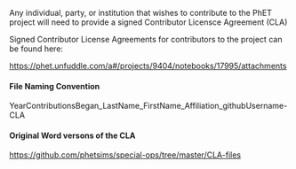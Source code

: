 Any individual, party, or institution that wishes to contribute to the PhET project will need to provide a signed Contributor Licensce Agreement (CLA)

Signed Contributor License Agreements for contributors to the project can be found here:

https://phet.unfuddle.com/a#/projects/9404/notebooks/17995/attachments

#### File Naming Convention
 
 YearContributionsBegan_LastName_FirstName_Affiliation_githubUsername-CLA
 
 #### Original Word versons of the CLA
 https://github.com/phetsims/special-ops/tree/master/CLA-files
 
 

